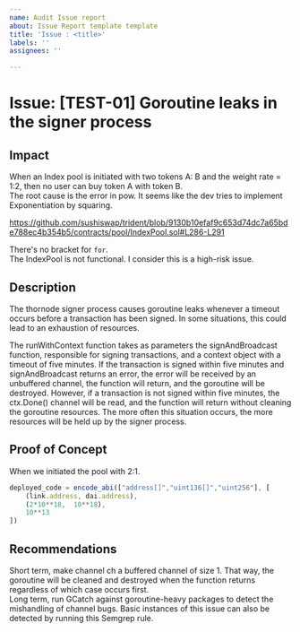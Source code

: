 ```yaml
---
name: Audit Issue report
about: Issue Report template template
title: 'Issue : <title>'
labels: ''
assignees: ''

---
```


# Issue: [TEST-01] Goroutine leaks in the signer process

## Impact

When an Index pool is initiated with two tokens A: B and the weight rate = 1:2, then no user can buy token A with token B.  
The root cause is the error in pow. It seems like the dev tries to implement Exponentiation by squaring.  

https://github.com/sushiswap/trident/blob/9130b10efaf9c653d74dc7a65bde788ec4b354b5/contracts/pool/IndexPool.sol#L286-L291

There's no bracket for `for`.  
The IndexPool is not functional. I consider this is a high-risk issue.  

## Description

The thornode signer process causes goroutine leaks whenever a timeout occurs before a transaction has been signed. In some situations, this could lead to an exhaustion of resources.  

The runWithContext function takes as parameters the signAndBroadcast function, responsible for signing transactions, and a context object with a timeout of five minutes. If the transaction is signed within five minutes and signAndBroadcast returns an error, the error will be received by an unbuffered channel, the function will return, and the goroutine will be destroyed. However, if a transaction is not signed within five minutes, the ctx.Done() channel will be read, and the function will return without cleaning the goroutine resources. The more often this situation occurs, the more resources will be held up by the signer process.

## Proof of Concept

When we initiated the pool with 2:1.  
```js
deployed_code = encode_abi(["address[]","uint136[]","uint256"], [
    (link.address, dai.address),
    (2*10**18,  10**18),
    10**13
])
```

## Recommendations

Short term, make channel ch a buffered channel of size 1. That way, the goroutine will be cleaned and destroyed when the function returns regardless of which case occurs first.  
Long term, run GCatch against goroutine-heavy packages to detect the mishandling of channel bugs. Basic instances of this issue can also be detected by running this Semgrep rule.
